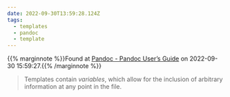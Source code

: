 ```yaml
---
date: 2022-09-30T13:59:28.124Z
tags:
  - templates
  - pandoc
  - template
---
```

{{% marginnote %}}Found at [Pandoc - Pandoc User’s Guide](https://pandoc.org/MANUAL.html#templates) on 2022-09-30 15:59:27.{{% /marginnote %}}

> Templates contain _variables_, which allow for the inclusion of arbitrary information at any point in the file.

